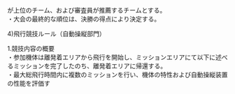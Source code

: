 が上位のチーム、および審査員が推薦するチームとする。  
・大会の最終的な順位は、決勝の得点により決定する。  
   
 

4)飛行競技ルール（自動操縦部門）  
   
1.競技内容の概要  
・参加機体は離発着エリアから飛行を開始し、ミッションエリアにて以下に述べるミッションを完了したのち、離発着エリアに帰還する。  
・最大総飛行時間内に複数のミッションを行い、機体の特性および自動操縦装置の性能を評価す